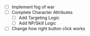 
- [ ] Implement fog of war
- [ ] Complete Character Attributes
  - [ ] Add Targeting Logic
  - [ ] Add NP/Skill Logic
- [ ] Change how right button click works
